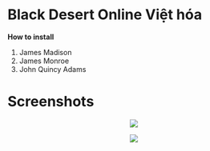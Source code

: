 # Black Desert Online Việt hóa
**How to install**

1. James Madison
2. James Monroe
3. John Quincy Adams

# Screenshots
<p align="center">
  <img width="" height="" src="https://i.imgur.com/yTBf0b4.png">
</p>

<p align="center">
  <img width="" height="" src="https://i.imgur.com/WgAoxQI.png">
</p>
